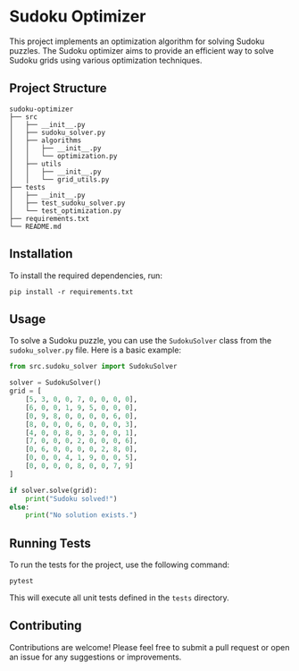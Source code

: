 # Sudoku Optimizer

This project implements an optimization algorithm for solving Sudoku puzzles. The Sudoku optimizer aims to provide an efficient way to solve Sudoku grids using various optimization techniques.

## Project Structure

```
sudoku-optimizer
├── src
│   ├── __init__.py
│   ├── sudoku_solver.py
│   ├── algorithms
│   │   ├── __init__.py
│   │   └── optimization.py
│   ├── utils
│   │   ├── __init__.py
│   │   └── grid_utils.py
├── tests
│   ├── __init__.py
│   ├── test_sudoku_solver.py
│   └── test_optimization.py
├── requirements.txt
└── README.md
```

## Installation

To install the required dependencies, run:

```
pip install -r requirements.txt
```

## Usage

To solve a Sudoku puzzle, you can use the `SudokuSolver` class from the `sudoku_solver.py` file. Here is a basic example:

```python
from src.sudoku_solver import SudokuSolver

solver = SudokuSolver()
grid = [
    [5, 3, 0, 0, 7, 0, 0, 0, 0],
    [6, 0, 0, 1, 9, 5, 0, 0, 0],
    [0, 9, 8, 0, 0, 0, 0, 6, 0],
    [8, 0, 0, 0, 6, 0, 0, 0, 3],
    [4, 0, 0, 8, 0, 3, 0, 0, 1],
    [7, 0, 0, 0, 2, 0, 0, 0, 6],
    [0, 6, 0, 0, 0, 0, 2, 8, 0],
    [0, 0, 0, 4, 1, 9, 0, 0, 5],
    [0, 0, 0, 0, 8, 0, 0, 7, 9]
]

if solver.solve(grid):
    print("Sudoku solved!")
else:
    print("No solution exists.")
```

## Running Tests

To run the tests for the project, use the following command:

```
pytest
```

This will execute all unit tests defined in the `tests` directory.

## Contributing

Contributions are welcome! Please feel free to submit a pull request or open an issue for any suggestions or improvements.